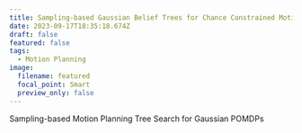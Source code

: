 ```yaml
---
title: Sampling-based Gaussian Belief Trees for Chance Constrained Motion Planning under uncertainty
date: 2023-09-17T18:35:18.674Z
draft: false
featured: false
tags:
  - Motion Planning
image:
  filename: featured
  focal_point: Smart
  preview_only: false
---
```

Sampling-based Motion Planning Tree Search for Gaussian POMDPs
